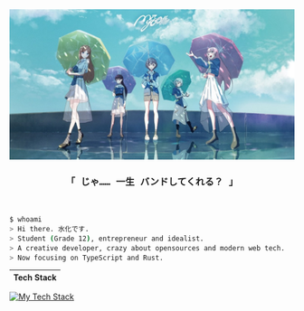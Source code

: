 <div align="center">
  <a href="https://bang-dream.com/mygo" target="__blank">
  <img alt="MyGO" src="https://github.com/suisanka/suisanka/blob/main/banner.jpg">
  </a>
</div>
<h3 align="center">
  「<strong><samp> <strong>じゃ…… 一生 バンドしてくれる？</strong> </samp></strong>」
</h3>
<br />

```bash
$ whoami
> Hi there. 水化です.
> Student (Grade 12), entrepreneur and idealist.
> A creative developer, crazy about opensources and modern web tech.
> Now focusing on TypeScript and Rust.
```

| Tech Stack |
| :------------ |


[![My Tech Stack](https://mobaicons.com/icons/ts,js,go,rust,csharp,html,css,vue,react,electron,tauri,nodejs,bun,vite,oxc,eslint,tailwindcss,unocss,shadcn,docker,cloudflare,vercel,apple)](https://github.com/Artist-MOBAI/MOBAIcons)
